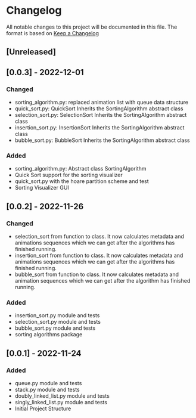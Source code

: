 # Changelog

All notable changes to this project will be documented in this file.
The format is based on [Keep a Changelog](https://keepachangelog.com/en/1.0.0/)

## [Unreleased]

## [0.0.3] - 2022-12-01
### Changed
- sorting_algorithm.py: replaced animation list with queue data structure
- quick_sort.py: QuickSort Inherits the SortingAlgorithm abstract class
- selection_sort.py: SelectionSort Inherits the SortingAlgorithm abstract class
- insertion_sort.py: InsertionSort Inherits the SortingAlgorithm abstract class
- bubble_sort.py: BubbleSort Inherits the SortingAlgorithm abstract class

### Added
- sorting_algorithm.py: Abstract class SortingAlgorithm
- Quick Sort support for the sorting visualizer
- quick_sort.py with the hoare partition scheme and test
- Sorting Visualizer GUI

## [0.0.2] - 2022-11-26

### Changed
- selection_sort from function to class. It now calculates metadata and animations 
sequences which we can get after the algorithms has finished running.
- insertion_sort from function to class. It now calculates metadata and animations 
sequences which we can get after the algorithms has finished running.
- bubble_sort from function to class. It now calculates metadata and animation 
sequences which we can get after the algorithm has finished running.

### Added
- insertion_sort.py module and tests
- selection_sort.py module and tests
- bubble_sort.py module and tests
- sorting algorithms package

## [0.0.1] - 2022-11-24

### Added
- queue.py module and tests
- stack.py module and tests
- doubly_linked_list.py module and tests
- singly_linked_list.py module and tests
- Initial Project Structure